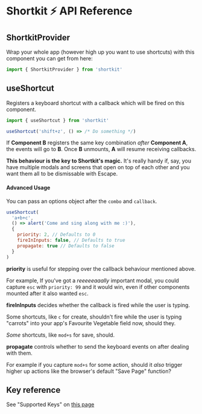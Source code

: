 # Shortkit ⚡️ API Reference

## ShortkitProvider

Wrap your whole app (however high up you want to use shortcuts) with this
component you can get from here:

```js
import { ShortkitProvider } from 'shortkit'
```

## useShortcut

Registers a keyboard shortcut with a callback which will be fired on this
component.

```js
import { useShortcut } from 'shortkit'

useShortcut('shift+z', () => /* Do something */)
```

If **Component B** registers the same key combination _after_ **Component A**,
the events will go to **B**. Once **B** unmounts, **A** will resume receiving
callbacks.

**This behaviour is the key to Shortkit's magic.** It's really handy if, say, you have multiple modals and screens that open
on top of each other and you want them all to be dismissable with Escape.

#### Advanced Usage

You can pass an options object after the `combo` and `callback`.

```js
useShortcut(
  'a+b+c',
  () => alert('Come and sing along with me :)'),
  {
    priority: 2, // Defaults to 0
    fireInInputs: false, // Defaults to true
    propagate: true // Defaults to false
  }
)
```

**priority** is useful for stepping over the callback behaviour mentioned above.

For example, If you've got a _reeeeeaaally_ important modal, you could capture
`esc` with `priority: 99` and it would win, even if other components mounted
after it also wanted `esc`.

**fireInInputs** decides whether the callback is fired while the user is typing.

Some shortcuts, like `c` for create, shouldn't fire while the user is typing
"carrots" into your app's Favourite Vegetable field now, should they.

_Some_ shortcuts, like `mod+s` for save, should.

**propagate** controls whether to send the keyboard events on after dealing with
them.

For example if you capture `mod+s` for some action, should it _also_ trigger
higher up actions like the browser's default "Save Page" function?

## Key reference

See "Supported Keys" on [this page](https://craig.is/killing/mice)
